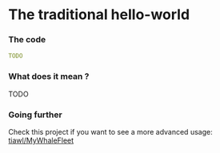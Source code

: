 # The traditional hello-world

### The code

```yaml
TODO
```

### What does it mean ?

TODO

### Going further

Check this project if you want to see a more advanced usage: [tiawl/MyWhaleFleet](https://github.com/tiawl/MyWhaleFleet)
